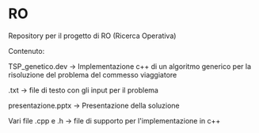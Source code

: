 # RO
Repository per il progetto di RO (Ricerca Operativa)

Contenuto:

TSP_genetico.dev -> Implementazione c++ di un algoritmo generico per la risoluzione del problema del commesso viaggiatore

.txt -> file di testo con gli input per il problema

presentazione.pptx -> Presentazione della soluzione

Vari file .cpp e .h -> file di supporto per l'implementazione in c++
